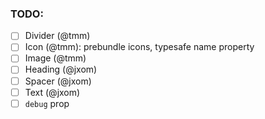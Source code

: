 ### TODO:

- [ ] Divider (@tmm)
- [ ] Icon (@tmm): prebundle icons, typesafe name property
- [ ] Image (@tmm)
- [ ] Heading (@jxom)
- [ ] Spacer (@jxom)
- [ ] Text (@jxom)
- [ ] `debug` prop